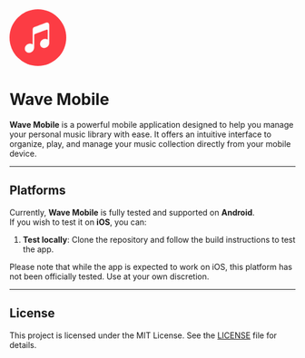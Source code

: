 <img src="assets/images/app/icon.png" width="100" height="100" style="border-radius: 50%;" />

# Wave Mobile

**Wave Mobile** is a powerful mobile application designed to help you manage your personal music
library with ease. It offers an intuitive interface to organize, play, and manage your music
collection directly from your mobile device.

---

## Platforms

Currently, **Wave Mobile** is fully tested and supported on **Android**.  
If you wish to test it on **iOS**, you can:

1. **Test locally**: Clone the repository and follow the build instructions to test the app.

Please note that while the app is expected to work on iOS, this platform has not been officially
tested. Use at your own discretion.

---

## License

This project is licensed under the MIT License. See the [LICENSE](LICENSE) file for details.
